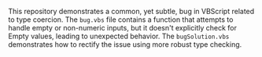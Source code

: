 This repository demonstrates a common, yet subtle, bug in VBScript related to type coercion. The `bug.vbs` file contains a function that attempts to handle empty or non-numeric inputs, but it doesn't explicitly check for Empty values, leading to unexpected behavior. The `bugSolution.vbs` demonstrates how to rectify the issue using more robust type checking.